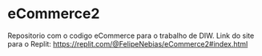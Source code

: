 # eCommerce2
Repositorio com o codigo eCommerce para o trabalho de DIW.
Link do site para o Replit: https://replit.com/@FelipeNebias/eCommerce2#index.html
